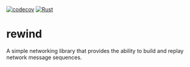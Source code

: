 [![codecov](https://codecov.io/gh/tylp/rewind/graph/badge.svg?token=GDHDHQK7MN)](https://codecov.io/gh/tylp/rewind)
[![Rust](https://github.com/tylp/rewind/actions/workflows/rust.yml/badge.svg?branch=main)](https://github.com/tylp/rewind/actions/workflows/rust.yml)
# rewind

A simple networking library that provides the ability to build and replay network message sequences.
